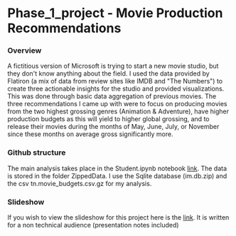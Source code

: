 # Phase_1_project - Movie Production Recommendations

### Overview
A fictitious version of Microsoft is trying to start a new movie studio, but they don't know anything about the field. I used the data provided by Flatiron (a mix of data from review sites like IMDB and "The Numbers") to create three actionable insights for the studio and provided visualizations. This was done through basic data aggregation of previous movies. The three recommendations I came up with were to focus on producing movies from the two highest grossing genres (Animation & Adventure), have higher production budgets as this will yield to higher global grossing, and to release their movies during the months of May, June, July, or November since these months on average gross significantly more.

### Github structure
The main analysis takes place in the Student.ipynb notebook [link](student.ipynb). The data is stored in the folder ZippedData. I use the Sqlite database (im.db.zip) and the csv tn.movie_budgets.csv.gz for my analysis.

### Slideshow
If you wish to view the slideshow for this project here is the [link](https://docs.google.com/presentation/d/1qsBVLK2j8fYDK2U_6UvNx1mB_dVtwXqHRpZC_1jSDdI/edit?usp=sharing). It is written for a non technical audience (presentation notes included)
